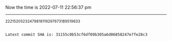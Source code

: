Now the time is 2022-07-11 22:56:37 pm

---

<small>22215205232479818119297673189519633</small>

```txt

Latest commit SHA is: 31155c0b53cf6df09b305a6d06858247e7fe28c3
```
